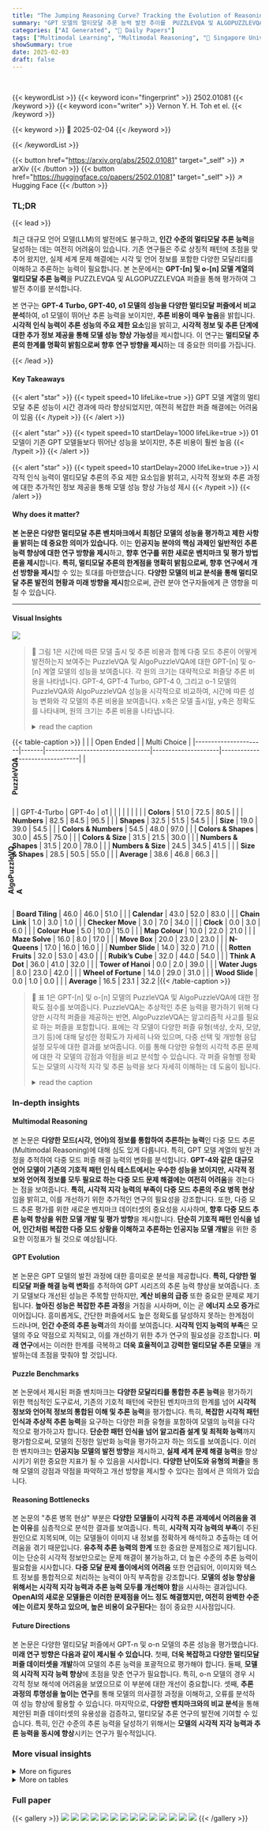 ```yaml
---
title: "The Jumping Reasoning Curve? Tracking the Evolution of Reasoning Performance in GPT-[n] and o-[n] Models on Multimodal Puzzles"
summary: "GPT 모델의 멀티모달 추론 능력 발전 추이를  PUZZLEVQA 및 ALGOPUZZLEVQA 퍼즐을 통해 추적,  **01 모델이 뛰어난 성능을 보이지만 높은 비용이 소요**됨을 밝힘"
categories: ["AI Generated", "🤗 Daily Papers"]
tags: ["Multimodal Learning", "Multimodal Reasoning", "🏢 Singapore University of Technology and Design",]
showSummary: true
date: 2025-02-03
draft: false
---
```


<br>

{{< keywordList >}}
{{< keyword icon="fingerprint" >}} 2502.01081 {{< /keyword >}}
{{< keyword icon="writer" >}} Vernon Y. H. Toh et el. {{< /keyword >}}
 
{{< keyword >}} 🤗 2025-02-04 {{< /keyword >}}
 
{{< /keywordList >}}

{{< button href="https://arxiv.org/abs/2502.01081" target="_self" >}}
↗ arXiv
{{< /button >}}
{{< button href="https://huggingface.co/papers/2502.01081" target="_self" >}}
↗ Hugging Face
{{< /button >}}




### TL;DR


{{< lead >}}

최근 대규모 언어 모델(LLM)의 발전에도 불구하고, **인간 수준의 멀티모달 추론 능력**을 달성하는 데는 여전히 어려움이 있습니다. 기존 연구들은 주로 상징적 패턴에 초점을 맞추어 왔지만, 실제 세계 문제 해결에는 시각 및 언어 정보를 포함한 다양한 모달리티를 이해하고 추론하는 능력이 필요합니다. 본 논문에서는 **GPT-[n] 및 o-[n] 모델 계열의 멀티모달 추론 능력**을 PUZZLEVQA 및 ALGOPUZZLEVQA 퍼즐을 통해 평가하여 그 발전 추이를 분석합니다.  



본 연구는 **GPT-4 Turbo, GPT-40, o1 모델의 성능을 다양한 멀티모달 퍼즐에서 비교 분석**하여, o1 모델이 뛰어난 추론 능력을 보이지만, **추론 비용이 매우 높음**을 밝힙니다.  **시각적 인식 능력이 추론 성능의 주요 제한 요소**임을 밝히고,  **시각적 정보 및 추론 단계에 대한 추가 정보 제공을 통해 모델 성능 향상 가능성**을 제시합니다.  이 연구는 **멀티모달 추론의 한계를 명확히 밝힘으로써 향후 연구 방향을 제시**하는 데 중요한 의미를 가집니다.

{{< /lead >}}


#### Key Takeaways

{{< alert "star" >}}
{{< typeit speed=10 lifeLike=true >}} GPT 모델 계열의 멀티모달 추론 성능이 시간 경과에 따라 향상되었지만, 여전히 복잡한 퍼즐 해결에는 어려움이 있음 {{< /typeit >}}
{{< /alert >}}

{{< alert "star" >}}
{{< typeit speed=10 startDelay=1000 lifeLike=true >}} 01 모델이 기존 GPT 모델들보다 뛰어난 성능을 보이지만, 추론 비용이 훨씬 높음 {{< /typeit >}}
{{< /alert >}}

{{< alert "star" >}}
{{< typeit speed=10 startDelay=2000 lifeLike=true >}} 시각적 인식 능력이 멀티모달 추론의 주요 제한 요소임을 밝히고, 시각적 정보와 추론 과정에 대한 추가적인 정보 제공을 통해 모델 성능 향상 가능성 제시 {{< /typeit >}}
{{< /alert >}}

#### Why does it matter?
**본 논문은 다양한 멀티모달 추론 벤치마크에서 최첨단 모델의 성능을 평가하고 제한 사항을 밝히는 데 중요한 의미가 있습니다.**  이는 **인공지능 분야의 핵심 과제인 일반적인 추론 능력 향상에 대한 연구 방향을 제시**하고, **향후 연구를 위한 새로운 벤치마크 및 평가 방법론을 제시**합니다.  **특히, 멀티모달 추론의 한계점을 명확히 밝힘으로써, 향후 연구에서 개선 방향을 제시**할 수 있는 토대를 마련했습니다.  **다양한 모델의 비교 분석을 통해 멀티모달 추론 발전의 현황과 미래 방향을 제시**함으로써, 관련 분야 연구자들에게 큰 영향을 미칠 수 있습니다.

------
#### Visual Insights



![](https://arxiv.org/html/2502.01081/extracted/6172587/images/curve.png)

> 🔼 그림 1은 시간에 따른 모델 출시 및 추론 비용과 함께 다중 모드 추론이 어떻게 발전하는지 보여주는 PuzzleVQA 및 AlgoPuzzleVQA에 대한 GPT-[n] 및 o-[n] 계열 모델의 성능을 보여줍니다. 각 원의 크기는 대략적으로 퍼즐당 추론 비용을 나타냅니다.  GPT-4, GPT-4 Turbo, GPT-4 0, 그리고 o-1 모델의 PuzzleVQA와 AlgoPuzzleVQA 성능을 시각적으로 비교하여, 시간에 따른 성능 변화와 각 모델의 추론 비용을 보여줍니다.  x축은 모델 출시일, y축은 정확도를 나타내며, 원의 크기는 추론 비용을 나타냅니다.
> <details>
> <summary>read the caption</summary>
> Figure 1: The performance of GPT-[n] and o-[n] series models on PuzzleVQA and AlgoPuzzleVQA, illustrating how multimodal reasoning evolves over time with model releases and inference cost. The size of each circle roughly represents the inference cost per puzzle.
> </details>





{{< table-caption >}}
|                     |       | Open Ended                     |                     | Multi Choice                     |
|----------------------|-------|---------------------------------|---------------------|---------------------------------|
| <div style="width:8.9pt;height:57.6pt;vertical-align:-26.3pt;"><div style="width:57.6pt;transform:translate(-24.38pt,2.92pt) rotate(-90deg);">**PuzzleVQA**</div></div> |       | GPT-4-Turbo | GPT-4o | o1                              |
|                      |       |                                 |                     |                                 |
|                      | **Colors** | 51.0                             | 72.5                   | 80.5                             |
|                      | **Numbers** | 82.5                             | 84.5                   | 96.5                             |
|                      | **Shapes**  | 32.5                             | 51.5                   | 54.5                             |
|                      | **Size**    | 19.0                             | 39.0                   | 54.5                             |
|                      | **Colors & Numbers** | 54.5                             | 48.0                   | 97.0                             |
|                      | **Colors & Shapes** | 30.0                             | 45.5                   | 75.0                             |
|                      | **Colors & Size**  | 31.5                             | 21.5                   | 30.0                             |
|                      | **Numbers & Shapes** | 31.5                             | 20.0                   | 78.0                             |
|                      | **Numbers & Size**  | 24.5                             | 34.5                   | 41.5                             |
|                      | **Size & Shapes**   | 28.5                             | 50.5                   | 55.0                             |
|                      | **Average**      | 38.6                             | 46.8                   | 66.3                             |
| <div style="width:8.9pt;height:78pt;vertical-align:-36.5pt;"><div style="width:77.9pt;transform:translate(-34.51pt,2.92pt) rotate(-90deg);">**AlgoPuzzleVQA**</div></div> | **Board Tiling** | 46.0                             | 46.0                   | 51.0                             |
|                      | **Calendar**     | 43.0                             | 52.0                   | 83.0                             |
|                      | **Chain Link**    | 1.0                              | 3.0                    | 1.0                              |
|                      | **Checker Move**  | 3.0                              | 7.0                    | 34.0                             |
|                      | **Clock**         | 0.0                              | 3.0                    | 6.0                              |
|                      | **Colour Hue**    | 5.0                              | 10.0                   | 15.0                             |
|                      | **Map Colour**    | 10.0                             | 22.0                   | 21.0                             |
|                      | **Maze Solve**    | 16.0                             | 8.0                    | 17.0                             |
|                      | **Move Box**      | 20.0                             | 23.0                   | 23.0                             |
|                      | **N-Queens**      | 17.0                             | 16.0                   | 16.0                             |
|                      | **Number Slide**  | 14.0                             | 32.0                   | 71.0                             |
|                      | **Rotten Fruits** | 32.0                             | 53.0                   | 43.0                             |
|                      | **Rubik’s Cube**  | 32.0                             | 44.0                   | 54.0                             |
|                      | **Think A Dot**   | 36.0                             | 41.0                   | 32.0                             |
|                      | **Tower of Hanoi** | 0.0                              | 2.0                    | 39.0                             |
|                      | **Water Jugs**    | 8.0                              | 23.0                   | 42.0                             |
|                      | **Wheel of Fortune** | 14.0                             | 29.0                   | 31.0                             |
|                      | **Wood Slide**    | 0.0                              | 1.0                    | 0.0                              |
|                      | **Average**       | 16.5                             | 23.1                   | 32.2                             |{{< /table-caption >}}

> 🔼 표 1은 GPT-[n] 및 o-[n] 모델의 PuzzleVQA 및 AlgoPuzzleVQA에 대한 정확도 점수를 보여줍니다.  PuzzleVQA는 추상적인 추론 능력을 평가하기 위해 다양한 시각적 퍼즐을 제공하는 반면, AlgoPuzzleVQA는 알고리즘적 사고를 필요로 하는 퍼즐을 포함합니다. 표에는 각 모델이 다양한 퍼즐 유형(색상, 숫자, 모양, 크기 등)에 대해 달성한 정확도가 자세히 나와 있으며, 다중 선택 및 개방형 응답 설정 모두에 대한 결과를 보여줍니다. 이를 통해 다양한 유형의 시각적 추론 문제에 대한 각 모델의 강점과 약점을 비교 분석할 수 있습니다.  각 퍼즐 유형별 정확도는 모델의 시각적 지각 및 추론 능력을 보다 자세히 이해하는 데 도움이 됩니다.
> <details>
> <summary>read the caption</summary>
> Table 1: Accuracy scores of GPT-[n] and o-[n] models on PuzzleVQA and AlgoPuzzleVQA.
> </details>





### In-depth insights


#### Multimodal Reasoning
본 논문은 **다양한 모드(시각, 언어)의 정보를 통합하여 추론하는 능력**인 다중 모드 추론(Multimodal Reasoning)에 대해 심도 있게 다룹니다.  특히, GPT 모델 계열의 발전 과정을 추적하여 다중 모드 퍼즐 해결 능력의 변화를 분석합니다.  **GPT-4와 같은 대규모 언어 모델이 기존의 기호적 패턴 인식 테스트에서는 우수한 성능을 보이지만, 시각적 정보와 언어적 정보를 모두 필요로 하는 다중 모드 문제 해결에는 여전히 어려움**을 겪는다는 점을 보여줍니다.  **특히, 시각적 지각 능력의 부족이 다중 모드 추론의 주요 병목 현상**임을 밝히고, 이를 개선하기 위한 추가적인 연구의 필요성을 강조합니다.  또한, 다중 모드 추론 평가를 위한 새로운 벤치마크 데이터셋의 중요성을 시사하며, **향후 다중 모드 추론 능력 향상을 위한 모델 개발 및 평가 방향**을 제시합니다.  **단순히 기호적 패턴 인식을 넘어, 인간처럼 복잡한 다중 모드 상황을 이해하고 추론하는 인공지능 모델 개발**을 위한 중요한 이정표가 될 것으로 예상됩니다.

#### GPT Evolution
본 논문은 GPT 모델의 발전 과정에 대한 흥미로운 분석을 제공합니다. **특히, 다양한 멀티모달 퍼즐 해결 능력 변화**를 추적하여 GPT 시리즈의 추론 능력 향상을 보여줍니다. 초기 모델보다 개선된 성능은 주목할 만하지만, **계산 비용의 급증** 또한 중요한 문제로 제기됩니다.  **높아진 성능은 복잡한 추론 과정**을 거침을 시사하며, 이는 곧 **에너지 소모 증가**로 이어집니다.  흥미롭게도, 간단한 퍼즐에서도 높은 정확도를 달성하지 못하는 한계점이 드러나며, **인간 수준의 추론 능력**과의 차이를 보여줍니다. **시각적 인지 능력의 부족**은 모델의 주요 약점으로 지적되고, 이를 개선하기 위한 추가 연구의 필요성을 강조합니다.  **미래 연구**에서는 이러한 한계를 극복하고 **더욱 효율적이고 강력한 멀티모달 추론 모델**을 개발하는데 초점을 맞춰야 할 것입니다.

#### Puzzle Benchmarks
본 논문에서 제시된 퍼즐 벤치마크는 **다양한 모달리티를 통합한 추론 능력**을 평가하기 위한 핵심적인 도구로서, 기존의 기호적 패턴에 국한된 벤치마크의 한계를 넘어 **시각적 정보와 언어적 정보의 통합된 이해 및 추론 능력**을 평가합니다. 특히, **복잡한 시각적 패턴 인식과 추상적 추론 능력**을 요구하는 다양한 퍼즐 유형을 포함하여 모델의 능력을 다각적으로 평가하고자 합니다.  **단순한 패턴 인식을 넘어 알고리즘 설계 및 최적화 능력**까지 평가함으로써,  모델의 진정한 일반화 능력을 평가하고자 하는 의도를 보여줍니다.  이러한 벤치마크는 **인공지능 모델의 발전 방향**을 제시하고, **실제 세계 문제 해결 능력**을 향상시키기 위한 중요한 지표가 될 수 있음을 시사합니다.  **다양한 난이도와 유형의 퍼즐**을 통해 모델의 강점과 약점을 파악하고 개선 방향을 제시할 수 있다는 점에서 큰 의의가 있습니다.

#### Reasoning Bottlenecks
본 논문의 "추론 병목 현상" 부분은 **다양한 모델들이 시각적 추론 과제에서 어려움을 겪는 이유**를 심층적으로 분석한 결과를 보여줍니다. 특히, **시각적 지각 능력의 부족**이 주된 원인으로 지목되며, 이는 모델들이 이미지 내 정보를 정확하게 해석하고 추출하는 데 어려움을 겪기 때문입니다.  **유추적 추론 능력의 한계** 또한 중요한 문제점으로 제기됩니다.  이는 단순히 시각적 정보만으로는 문제 해결이 불가능하고, 더 높은 수준의 추론 능력이 필요함을 시사합니다.  **다중 모달 문제 풀이에서의 어려움** 또한 언급되어, 이미지와 텍스트 정보를 통합적으로 처리하는 능력이 아직 부족함을 강조합니다.  **모델의 성능 향상을 위해서는 시각적 지각 능력과 추론 능력 모두를 개선해야 함**을 시사하는 결과입니다.  **OpenAI의 새로운 모델들은 이러한 문제점을 어느 정도 해결했지만, 여전히 완벽한 수준에는 이르지 못하고 있으며, 높은 비용이 요구된다**는 점이 중요한 시사점입니다.

#### Future Directions
본 논문은 다양한 멀티모달 퍼즐에서 GPT-n 및 o-n 모델의 추론 성능을 평가했습니다. **미래 연구 방향은 다음과 같이 제시될 수 있습니다.** 첫째, **더욱 복잡하고 다양한 멀티모달 퍼즐 데이터셋을 개발**하여 모델의 추론 능력을 포괄적으로 평가해야 합니다. 둘째, **모델의 시각적 지각 능력 향상**에 초점을 맞춘 연구가 필요합니다. 특히, o-n 모델의 경우 시각적 정보 해석에 어려움을 보였으므로 이 부분에 대한 개선이 중요합니다. 셋째, **추론 과정의 투명성을 높이는 연구**를 통해 모델의 의사결정 과정을 이해하고, 오류를 분석하여 성능 향상에 활용할 수 있습니다. 마지막으로, **다양한 벤치마크와의 비교 분석**을 통해 제안된 퍼즐 데이터셋의 유용성을 검증하고, 멀티모달 추론 연구의 발전에 기여할 수 있습니다.  특히, 인간 수준의 추론 능력을 달성하기 위해서는 **모델의 시각적 지각 능력과 추론 능력을 동시에 향상**시키는 연구가 필수적입니다.


### More visual insights

<details>
<summary>More on figures
</summary>


![](https://arxiv.org/html/2502.01081/x1.png)

> 🔼 그림 2는 시간에 따른 OpenAI 모델의 ARC-AGI(Abstraction and Reasoning Corpus for Artificial General Intelligence)  반비공개 v1 점수를 보여줍니다.  x축은 모델 출시일을 나타내고, y축은 ARC-AGI 점수를 백분율로 나타냅니다. 이 그래프는 시간이 지남에 따라 OpenAI의 언어 모델의 추론 능력 발전을 보여주는 시각적 자료입니다.  다양한 GPT 모델과 최근 출시된 o-시리즈 모델의 점수를 비교하여 각 모델의 성능과 발전 추세를 파악할 수 있습니다.
> <details>
> <summary>read the caption</summary>
> Figure 2: ARC-AGI semi-private scores of the OpenAI models over time.
> </details>



![](https://arxiv.org/html/2502.01081/extracted/6172587/images/intro_case.png)

> 🔼 본 그림은 논문의 PuzzleVQA 데이터셋에 있는 추상적인 퍼즐 두 가지 예시를 보여줍니다. 왼쪽은 색상과 도형 카테고리의 퍼즐이고, 오른쪽은 색상과 숫자 카테고리의 퍼즐입니다.  각 퍼즐은 여러 개의 시각적 요소(색상, 도형, 숫자)로 구성되어 있으며, 모델이 시각적 패턴을 인식하고 추론하여 빈칸을 채우는 능력을 평가하기 위해 사용됩니다. 이 그림은 모델의 다중 모드 추론 능력의 한계를 보여주는 데 사용됩니다.  GPT-4와 같은 모델은 비교적 간단한 추상적 추론 문제에서도 어려움을 겪는다는 점을 시각적으로 보여줍니다.
> <details>
> <summary>read the caption</summary>
> Figure 3: Case study on an abstract puzzle from the Colors & Shapes (left) category and Colors & Numbers (right) category in PuzzleVQA.
> </details>



![](https://arxiv.org/html/2502.01081/x2.png)

> 🔼  그림 4는 PUZZLEVQA의 추상적인 퍼즐의 예시를 보여줍니다.  단일 개념(숫자, 색상, 크기, 모양)과 이중 개념(숫자와 색상, 숫자와 모양 등)을 사용한 퍼즐이 포함되어 있습니다.  이 퍼즐들은 숫자, 색상, 크기, 모양과 같은 기본적인 개념들을 중심으로 디자인되었으며, 다양한 추상적 패턴 인식과 추론 능력을 평가하는 데 사용됩니다. 퍼즐은 시각적 정보와 언어적 질문을 모두 포함하고 있어 시각-언어적 추론 능력을 평가하는 데 적합합니다.
> <details>
> <summary>read the caption</summary>
> Figure 4: Example single-concept and dual-concept abstract puzzles in PuzzleVQA, designed around fundamental concepts such as numbers, colors, size, and shapes.
> </details>



![](https://arxiv.org/html/2502.01081/extracted/6172587/images/clock_case.png)

> 🔼 이 그림은 논문의 ALGOPUZZLEVQA 퍼즐들의 예시를 보여줍니다.  위쪽 행에는 시각적 특징을 보이는 퍼즐들이, 아래 두 행에는 알고리즘적 특징을 보이는 퍼즐들이 나열되어 있습니다. 각 특징에 대해, 각 범주에서 최소 하나 이상의 퍼즐 예시가 제시되어 있습니다.  표제어 범주가 모든 퍼즐을 포괄하는 것은 아니며, 일부 퍼즐은 표제어에 나열되지 않은 추가 범주에 속할 수 있습니다. 자세한 범주 분류는 B.1절을 참조하십시오.  요약하자면, 시각적 추론과 알고리즘적 문제 해결 능력을 평가하기 위한 다양한 유형의 퍼즐들을 보여주는 그림입니다.
> <details>
> <summary>read the caption</summary>
> Figure 5: Example of puzzles from AlgoPuzzleVQA with visual features represented in the top row and algorithmic features in the bottom two rows. For each feature, at least one puzzle instance from each category is presented. Note that the header categories are not exhaustive, as some puzzles may belong to additional categories not listed in the headers. The complete categorization can be found in Section B.1.
> </details>



![](https://arxiv.org/html/2502.01081/extracted/6172587/images/number_slide_case.png)

> 🔼 그림 6은 AlgoPuzzleVQA의 Clock 퍼즐에 대한 사례 연구를 보여줍니다. 다중 선택 및 개방형 설정 모두에서 GPT-4 모델의 성능을 비교 분석하여 시각적 지각과 추론 능력의 차이를 보여줍니다. 다중 선택 설정에서는 모델이 정답을 선택하지만, 추론 과정에 오류가 있음을 보여줍니다. 반면 개방형 설정에서는 모델이 시계 시간을 잘못 해석하여 오답을 출력합니다. 이는 시각적 정보 처리와 추론 과정의 복잡성을 보여주는 대표적인 예시입니다.
> <details>
> <summary>read the caption</summary>
> Figure 6: Case study on Clock in AlgoPuzzleVQA on multiple-choice and open-ended setting.
> </details>



![](https://arxiv.org/html/2502.01081/extracted/6172587/images/circle_number_size_case.png)

> 🔼 그림 7은 논문의 ALGOPUZZLEVQA 섹션에서 다루는 Chain Link 퍼즐에 대한 사례 연구입니다. 다중 선택 및 개방형 응답 설정에서의 모델 성능을 보여줍니다.  다중 선택 설정에서는 모델이 정답을 선택했지만 추론 과정이 잘못되었고, 개방형 응답 설정에서는 모델이 다른 답을 제시하는 것을 보여줍니다. 이는 다중 선택과 개방형 응답 설정 간의 모델 성능 차이를 보여주는 중요한 사례 연구입니다.
> <details>
> <summary>read the caption</summary>
> Figure 7: Case study on Chain Link in AlgoPuzzleVQA on multiple-choice and open-ended setting.
> </details>



![](https://arxiv.org/html/2502.01081/x5.png)

> 🔼 그림 8은 AlgoPuzzleVQA의 Number Slide 퍼즐에 대한 GPT-[n] 및 o-[n] 모델의 사례 연구를 보여줍니다.  각 모델의 퍼즐 풀이 과정과 결과를 보여주는 세부적인 예시를 통해 모델들의 시각적 인식 및 추론 능력의 차이를 분석합니다. 특히, GPT-40 및 GPT-4-Turbo는 퍼즐의 빈 칸 위치를 잘못 인식하여 오답을 도출하는 반면, o-[n] 모델은 정확한 시각적 인식을 바탕으로 올바른 해답을 제시하는 모습을 보여줍니다.
> <details>
> <summary>read the caption</summary>
> Figure 8: Case study on Number Slide in AlgoPuzzleVQA across GPT-[n] and o-[n] models.
> </details>



![](https://arxiv.org/html/2502.01081/extracted/6172587/images/bottleneck.png)

> 🔼 그림 9는 PuzzleVQA의 Numbers & Size 카테고리에 속한 추상적인 퍼즐에 대한 사례 연구입니다.  세 가지 다른 프롬프트 (원본, 지각 정보 추가, 지각 및 유도 정보 추가)를 사용하여 모델의 추론 과정과 어려움을 보여줍니다. 각 프롬프트는 퍼즐의 시각적 세부 정보와 기저 패턴에 대한 설명을 포함하여 점진적으로 더 많은 정보를 제공합니다. 이를 통해 모델의 지각 및 유도 추론 능력을 평가하고, 어떤 종류의 정보가 모델의 성능 향상에 도움이 되는지 분석합니다.  각 프롬프트에 대한 모델의 출력 결과와 정답을 비교하여 모델의 추론 능력의 강점과 약점을 파악할 수 있습니다.
> <details>
> <summary>read the caption</summary>
> Figure 9: Case study on an abstract puzzle from the Numbers & Size category in PuzzleVQA.
> </details>



</details>




<details>
<summary>More on tables
</summary>


{{< table-caption >}}
| PuzzleVQA |  | GPT-4-Turbo |  |  | GPT-4o |  |  | o1 |  |  |  |
|---|---|---|---|---|---|---|---|---|---|---|---|---|
|  |  | **Open Ended** |  |  |  |  |  |  |  |  |  |
|  |  | **GPT-4-Turbo** |  |  | **GPT-4o** |  |  | **o1** |  |  |  |
| **<br>**<br>**Colors** |  | **Original** | **w/**<span class={{< /table-caption >}}
> 🔼 표 2는 PuzzleVQA에 대한 GPT-[n] 및 o-[n] 모델의 병목 분석 결과를 보여줍니다. '원본'은 질문과 이미지만 입력으로 제공되는 기본 설정을 나타냅니다. 다양한 모드의 추론 병목 현상을 밝히기 위해 시각적 인식(p.) 및 귀납적 추론(i.)에 대한 정답 설명을 입력에 점진적으로 추가했습니다. 그림 11에서는 병목 분석에 사용된 다양한 프롬프트의 예시를 제공합니다.  즉, 이 표는 모델의 성능 저하 원인을 분석하기 위해 시각적 정보와 추론 과정을 단계적으로 추가하며 실험한 결과를 보여줍니다.  각 단계에서 모델의 정확도 변화를 통해 시각적 인식 및 귀납적 추론 능력의 영향을 파악할 수 있습니다.
> <details>
> <summary>read the caption</summary>
> Table 2: Bottleneck analysis of GPT-[n] and o-[n] models on PuzzleVQA. Original refers to our main setting where only a question and an image are provided as input. To reveal the specific multimodal reasoning bottlenecks, we progressively inject ground-truth explanations in the input for visual perception (p.) and inductive reasoning (i.). We provide an example of the different prompts used in the bottleneck analysis in Figure 11.
> </details>

{{< table-caption >}}
| Puzzle | Multimodal | Test |
|---|---|---|
| Category | Templates | Instances |
| Numbers | 2 | 200 |
| Colors | 2 | 200 |
| Shapes | 2 | 200 |
| Size | 2 | 200 |
| Numbers & Shapes | 2 | 200 |
| Numbers & Colors | 2 | 200 |
| Numbers & Size | 2 | 200 |
| Shapes & Colors | 2 | 200 |
| Shapes & Size | 2 | 200 |
| Colors & Size | 2 | 200 |
| Total | 20 | 2000 |{{< /table-caption >}}
> 🔼 PuzzleVQA 데이터셋의 통계를 보여주는 표입니다.  각 퍼즐 유형(색상, 숫자, 모양, 크기 등)별 및 이들의 조합 유형별로 제공되는 퍼즐 템플릿 수와 각 템플릿에서 생성된 퍼즐 인스턴스 수를 나타냅니다. 총 2,000개의 퍼즐 인스턴스가 10가지 퍼즐 범주에 걸쳐 분포되어 있습니다. 단일 개념 퍼즐과 이중 개념 퍼즐을 모두 포함하고 있어 다양한 다중 모드 추론 능력을 평가하는 데 유용합니다.
> <details>
> <summary>read the caption</summary>
> Table 3: Dataset statistics of PuzzleVQA.
> </details>

{{< table-caption >}}
| Puzzle | Colour | Position | Shape/Size | Text | Arithmetic | Boolean Logic | Combinatorics | Graphs | Optimization | Search | Sets |
|---|---|---|---|---|---|---|---|---|---|---|---| 
| Board Tiling | ✓ | ✓ | ✗ | ✗ | ✓ | ✓ | ✗ | ✗ | ✗ | ✗ | ✗ |
| Calendar | ✗ | ✓ | ✗ | ✓ | ✓ | ✗ | ✗ | ✗ | ✗ | ✗ | ✗ |
| Chain Link | ✗ | ✓ | ✓ | ✗ | ✓ | ✗ | ✗ | ✗ | ✓ | ✗ | ✓ |
| Checker Move | ✓ | ✓ | ✗ | ✗ | ✓ | ✓ | ✗ | ✗ | ✗ | ✓ | ✗ |
| Clock | ✗ | ✓ | ✓ | ✓ | ✓ | ✗ | ✗ | ✗ | ✗ | ✗ | ✗ |
| Colour Hue | ✓ | ✓ | ✗ | ✗ | ✓ | ✗ | ✗ | ✗ | ✓ | ✗ | ✗ |
| Map Colour | ✓ | ✓ | ✓ | ✓ | ✓ | ✓ | ✓ | ✓ | ✗ | ✓ | ✗ |
| Maze Solve | ✓ | ✓ | ✗ | ✗ | ✓ | ✗ | ✗ | ✓ | ✓ | ✓ | ✗ |
| Move Box | ✓ | ✓ | ✗ | ✗ | ✓ | ✗ | ✗ | ✓ | ✓ | ✓ | ✗ |
| N-Queens | ✗ | ✓ | ✗ | ✗ | ✓ | ✓ | ✗ | ✗ | ✗ | ✓ | ✗ |
| Number Slide | ✗ | ✓ | ✗ | ✓ | ✓ | ✗ | ✓ | ✗ | ✓ | ✓ | ✓ |
| Rotten Fruits | ✗ | ✓ | ✗ | ✗ | ✓ | ✓ | ✗ | ✓ | ✓ | ✓ | ✗ |
| Rubik’s Cube | ✓ | ✓ | ✗ | ✗ | ✓ | ✗ | ✗ | ✓ | ✗ | ✗ | ✗ |
| Think A Dot | ✓ | ✓ | ✓ | ✗ | ✓ | ✓ | ✗ | ✗ | ✗ | ✗ | ✓ |
| Tower of Hanoi | ✗ | ✓ | ✓ | ✗ | ✓ | ✓ | ✗ | ✗ | ✓ | ✓ | ✗ |
| Water Jugs | ✗ | ✓ | ✓ | ✓ | ✓ | ✓ | ✗ | ✗ | ✓ | ✓ | ✗ |
| Wheel of Fortune | ✗ | ✓ | ✓ | ✓ | ✓ | ✗ | ✗ | ✗ | ✗ | ✗ | ✗ |
| Wood Slide | ✗ | ✓ | ✓ | ✗ | ✓ | ✗ | ✗ | ✗ | ✓ | ✓ | ✗ |{{< /table-caption >}}
> 🔼 AlgoPuzzleVQA 퍼즐의 구성요소를 계층적으로 분류한 표입니다. 각 퍼즐은 시각적 특징(색상, 위치, 모양/크기, 텍스트)과 알고리즘적 특징(산술, 부울 논리, 조합, 그래프, 최적화, 탐색, 집합)으로 분류됩니다. 표의 각 행은 하나의 퍼즐을 나타내며, 각 열은 해당 퍼즐이 가지는 시각적 또는 알고리즘적 특징의 유무를 체크 표시(✓)로 표기합니다.  이를 통해 각 퍼즐의 복잡도와 요구되는 추론 능력의 종류를 파악할 수 있습니다. 예를 들어, '체커 이동(Checker Move)' 퍼즐은 위치(Position)와 산술(Arithmetic) 특징을 모두 가지는 반면, '색상 색조(Colour Hue)' 퍼즐은 색상(Colour) 특징만을 가집니다.
> <details>
> <summary>read the caption</summary>
> Table 4: Ontological categorization of the puzzles in AlgoPuzzleVQA.
> </details>

</details>




### Full paper

{{< gallery >}}
<img src="paper_images/1.png" class="grid-w50 md:grid-w33 xl:grid-w25" />
<img src="paper_images/2.png" class="grid-w50 md:grid-w33 xl:grid-w25" />
<img src="paper_images/3.png" class="grid-w50 md:grid-w33 xl:grid-w25" />
<img src="paper_images/4.png" class="grid-w50 md:grid-w33 xl:grid-w25" />
<img src="paper_images/5.png" class="grid-w50 md:grid-w33 xl:grid-w25" />
<img src="paper_images/6.png" class="grid-w50 md:grid-w33 xl:grid-w25" />
<img src="paper_images/7.png" class="grid-w50 md:grid-w33 xl:grid-w25" />
<img src="paper_images/8.png" class="grid-w50 md:grid-w33 xl:grid-w25" />
<img src="paper_images/9.png" class="grid-w50 md:grid-w33 xl:grid-w25" />
<img src="paper_images/10.png" class="grid-w50 md:grid-w33 xl:grid-w25" />
<img src="paper_images/11.png" class="grid-w50 md:grid-w33 xl:grid-w25" />
<img src="paper_images/12.png" class="grid-w50 md:grid-w33 xl:grid-w25" />
<img src="paper_images/13.png" class="grid-w50 md:grid-w33 xl:grid-w25" />
<img src="paper_images/14.png" class="grid-w50 md:grid-w33 xl:grid-w25" />
{{< /gallery >}}